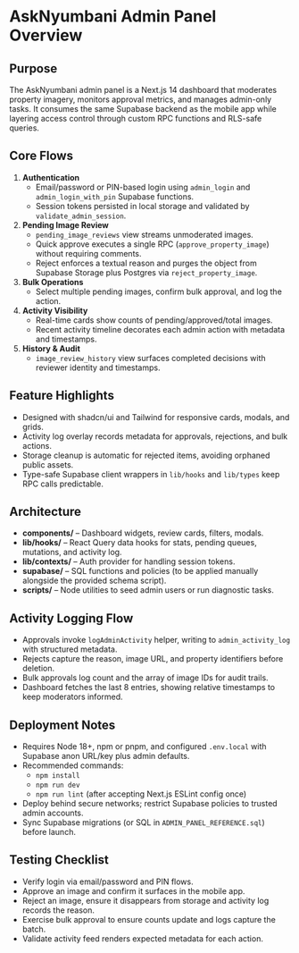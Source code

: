 # AskNyumbani Admin Panel Overview

## Purpose
The AskNyumbani admin panel is a Next.js 14 dashboard that moderates property imagery, monitors approval metrics, and manages admin-only tasks. It consumes the same Supabase backend as the mobile app while layering access control through custom RPC functions and RLS-safe queries.

## Core Flows
1. **Authentication**
   - Email/password or PIN-based login using `admin_login` and `admin_login_with_pin` Supabase functions.
   - Session tokens persisted in local storage and validated by `validate_admin_session`.
2. **Pending Image Review**
   - `pending_image_reviews` view streams unmoderated images.
   - Quick approve executes a single RPC (`approve_property_image`) without requiring comments.
   - Reject enforces a textual reason and purges the object from Supabase Storage plus Postgres via `reject_property_image`.
3. **Bulk Operations**
   - Select multiple pending images, confirm bulk approval, and log the action.
4. **Activity Visibility**
   - Real-time cards show counts of pending/approved/total images.
   - Recent activity timeline decorates each admin action with metadata and timestamps.
5. **History & Audit**
   - `image_review_history` view surfaces completed decisions with reviewer identity and timestamps.

## Feature Highlights
- Designed with shadcn/ui and Tailwind for responsive cards, modals, and grids.
- Activity log overlay records metadata for approvals, rejections, and bulk actions.
- Storage cleanup is automatic for rejected items, avoiding orphaned public assets.
- Type-safe Supabase client wrappers in `lib/hooks` and `lib/types` keep RPC calls predictable.

## Architecture
- **components/** – Dashboard widgets, review cards, filters, modals.
- **lib/hooks/** – React Query data hooks for stats, pending queues, mutations, and activity log.
- **lib/contexts/** – Auth provider for handling session tokens.
- **supabase/** – SQL functions and policies (to be applied manually alongside the provided schema script).
- **scripts/** – Node utilities to seed admin users or run diagnostic tasks.

## Activity Logging Flow
- Approvals invoke `logAdminActivity` helper, writing to `admin_activity_log` with structured metadata.
- Rejects capture the reason, image URL, and property identifiers before deletion.
- Bulk approvals log count and the array of image IDs for audit trails.
- Dashboard fetches the last 8 entries, showing relative timestamps to keep moderators informed.

## Deployment Notes
- Requires Node 18+, npm or pnpm, and configured `.env.local` with Supabase anon URL/key plus admin defaults.
- Recommended commands:
  - `npm install`
  - `npm run dev`
  - `npm run lint` (after accepting Next.js ESLint config once)
- Deploy behind secure networks; restrict Supabase policies to trusted admin accounts.
- Sync Supabase migrations (or SQL in `ADMIN_PANEL_REFERENCE.sql`) before launch.

## Testing Checklist
- Verify login via email/password and PIN flows.
- Approve an image and confirm it surfaces in the mobile app.
- Reject an image, ensure it disappears from storage and activity log records the reason.
- Exercise bulk approval to ensure counts update and logs capture the batch.
- Validate activity feed renders expected metadata for each action.
